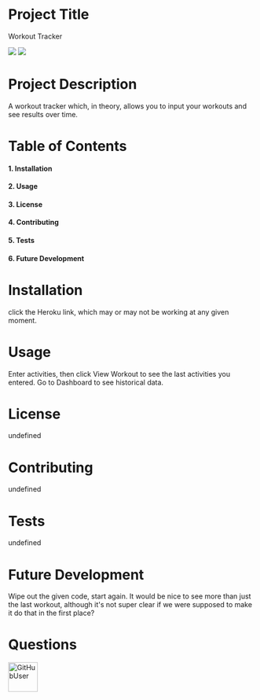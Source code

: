 
# Project Title
Workout Tracker

<img src = "https://img.shields.io/github/last-commit/thegetoutgirl/read-me-generator"> <img src ="https://img.shields.io/badge/current%20status-%F0%9F%92%A5-white">

# Project Description
A workout tracker which, in theory, allows you to input your workouts and see results over time.

# Table of Contents

  #### 1. Installation
  #### 2. Usage
  #### 3. License
  #### 4. Contributing
  #### 5. Tests
  #### 6. Future Development

# Installation
click the Heroku link, which may or may not be working at any given moment.

# Usage
Enter activities, then click View Workout to see the last activities you entered. Go to Dashboard to see historical data.

# License
undefined

# Contributing
undefined

# Tests
undefined

# Future Development
Wipe out the given code, start again. It would be nice to see more than just the last workout, although it's not super clear if we were supposed to make it do that in the first place?

# Questions
<img src="https://avatars2.githubusercontent.com/u/60320896?v=4" alt= "GitHubUser" width="60" height="60" />

